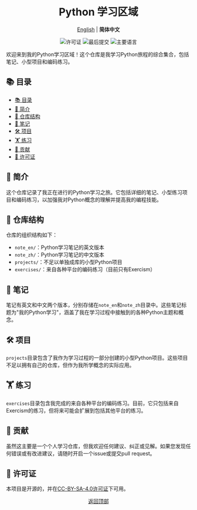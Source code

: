<div align="center">
  <h1>Python 学习区域</h1>
  <p>
    <a href="README.md">English</a> |
    <b>简体中文</b>
  </p>

  <!-- 徽章 -->
  <p>
    <img src="https://img.shields.io/github/license/exusiaiwei/area-python-learning" alt="许可证">
    <img src="https://img.shields.io/github/last-commit/exusiaiwei/area-python-learning" alt="最后提交">
    <img src="https://img.shields.io/github/languages/top/exusiaiwei/area-python-learning" alt="主要语言">
  </p>
</div>

欢迎来到我的Python学习区域！这个仓库是我学习Python旅程的综合集合，包括笔记、小型项目和编码练习。

## 📚 目录

- [📚 目录](#-目录)
- [🌟 简介](#-简介)
- [📁 仓库结构](#-仓库结构)
- [📝 笔记](#-笔记)
- [🛠️ 项目](#️-项目)
- [🏋️ 练习](#️-练习)
- [🤝 贡献](#-贡献)
- [📄 许可证](#-许可证)

## 🌟 简介

这个仓库记录了我正在进行的Python学习之旅。它包括详细的笔记、小型练习项目和编码练习，以加强我对Python概念的理解并提高我的编程技能。

## 📁 仓库结构

仓库的组织结构如下：

- `note_en/`：Python学习笔记的英文版本
- `note_zh/`：Python学习笔记的中文版本
- `projects/`：不足以单独成库的小型Python项目
- `exercises/`：来自各种平台的编码练习（目前只有Exercism）

## 📝 笔记

笔记有英文和中文两个版本，分别存储在`note_en`和`note_zh`目录中。这些笔记标题为"我的Python学习"，涵盖了我在学习过程中接触到的各种Python主题和概念。

## 🛠️ 项目

`projects`目录包含了我作为学习过程的一部分创建的小型Python项目。这些项目不足以拥有自己的仓库，但作为我所学概念的实际应用。

## 🏋️ 练习

`exercises`目录包含我完成的来自各种平台的编码练习。目前，它只包括来自Exercism的练习，但将来可能会扩展到包括其他平台的练习。

## 🤝 贡献

虽然这主要是一个个人学习仓库，但我欢迎任何建议、纠正或见解。如果您发现任何错误或有改进建议，请随时开启一个issue或提交pull request。

## 📄 许可证

本项目是开源的，并在[CC-BY-SA-4.0许可证](LICENSE)下可用。

<div align="center">
  <p>
    <a href="#python-学习区域">返回顶部</a>
  </p>
</div>